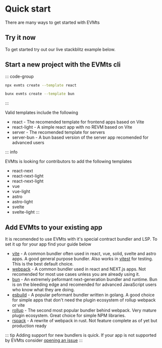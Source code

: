 # Quick start

There are many ways to get started with EVMts

## Try it now

To get started try out our live stackblitz example below.

## Start a new project with the EVMts cli

::: code-group

```bash [npx]
npx evmts create --template react
```

```bash [bunx]
bunx evmts create --template bun
```
:::

Valid templates include the following

- react - The recomended template for frontend apps based on Vite
- react-light - A simple react app with no REVM based on Vite
- server - The recomended template for servers
- server-bun - A bun based version of the server app recomended for advanced users

::: info

EVMts is looking for contributors to add the following templates

- react-next
- react-next-light
- react-next-light
- vue
- vue-light
- astro
- astro-light
- svelte
- svelte-light
:::

## Add EVMts to your existing app

It is recomended to use EVMts with it's special contract bundler and LSP. To set it up for your app find your guide below

- [vite](./vite.md) - A common bundler often used in react, vue, solid, svelte and astro apps. A good general purpose bundler. Also works in [vitest](https://vitest.dev) for testing. This is the best default choice.
- [webpack](./webpack.md) - A common bundler used in react and NEXT.js apps. Not recomended for most use cases unless you are already using it.
- [bun](./bun.md) - An extremely peformant next-generation bundler and runtime. Bun is on the bleeding edge and recomended for advanced JavaScript users who know what they are doing.
- [esbuild](./esbuild.md) - A popular peformant bundler written in golang. A good choice for simple apps that don't need the plugin ecosystem of rollup webpack or vite
- [rollup](./rollup.md) - The second most popular bundler behind webpack. Very mature plugin ecosystem. Great choice for simple NPM libraries.
- [rspack](./rspack.md) - A rewrite of webpack in rust. Not feature complete as of yet but production ready

::: tip
Adding support for new bundlers is quick. If your app is not supported by EVMts consider [opening an issue](https://github.com/evmts/evmts-monorepo/issues)
:::
